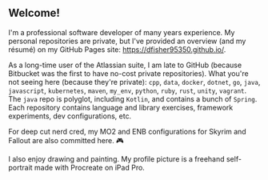 <!--
**dfisher95350/dfisher95350** is a ✨ _special_ ✨ repository because its `README.md` (this file) appears on your GitHub profile.

Here are some ideas to get you started:

- 🔭 I’m currently working on ...
- 🌱 I’m currently learning ...
- 👯 I’m looking to collaborate on ...
- 🤔 I’m looking for help with ...
- 💬 Ask me about ...
- 📫 How to reach me: ...
- 😄 Pronouns: ...
- ⚡ Fun fact: ...
-->

## Welcome!

I'm a professional software developer of many years experience. My personal repositories are private, but I've provided an overview (and my résumé) on my GitHub Pages site: https://dfisher95350.github.io/.

As a long-time user of the Atlassian suite, I am late to GitHub (because Bitbucket was the first to have no-cost private repositories). What you're not seeing here (because they're private): `cpp`, `data`, `docker`, `dotnet`, `go`, `java`, `javascript`, `kubernetes`, `maven`, `my_env`, `python`, `ruby`, `rust`, `unity`, `vagrant`. The `java` repo is polyglot, including `Kotlin`, and contains a bunch of `Spring`. Each repository contains language and library exercises, framework experiments, dev configurations, etc.

For deep cut nerd cred, my MO2 and ENB configurations for Skyrim and Fallout are also committed here. :video_game:

I also enjoy drawing and painting. My profile picture is a freehand self-portrait made with Procreate on iPad Pro.

